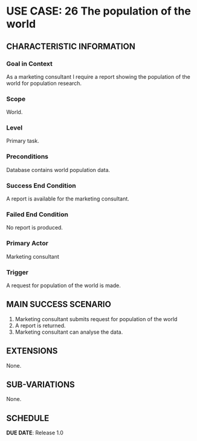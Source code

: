 # USE CASE: 26 The population of the world
## CHARACTERISTIC INFORMATION

### Goal in Context

As a marketing consultant I require a report showing the population of the world for population research.
### Scope

World.

### Level

Primary task.

### Preconditions

Database contains world population data.

### Success End Condition

A report is available for the marketing consultant.

### Failed End Condition

No report is produced.

### Primary Actor

Marketing consultant

### Trigger

A request for population of the world is made.

## MAIN SUCCESS SCENARIO

1. Marketing consultant submits request for population of the world
2. A report is returned.
3. Marketing consultant can analyse the data.

## EXTENSIONS

None.

## SUB-VARIATIONS

None.

## SCHEDULE

**DUE DATE**: Release 1.0